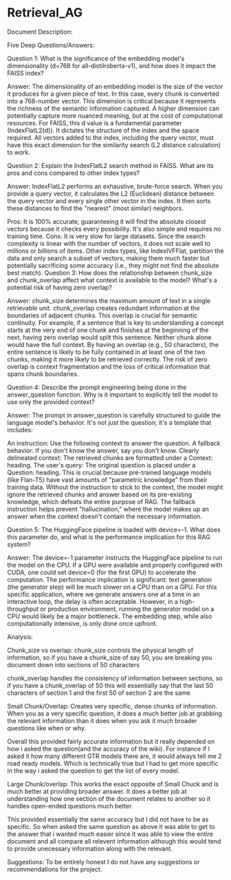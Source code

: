 # Retrieval_AG

Document Description:


Five Deep Questions/Answers:

Question 1: What is the significance of the embedding model's dimensionality (d=768 for all-distilroberta-v1), and how does it impact the FAISS index?

Answer: The dimensionality of an embedding model is the size of the vector it produces for a given piece of text. In this case, every chunk is converted into a 768-number vector. This dimension is critical because it represents the richness of the semantic information captured. A higher dimension can potentially capture more nuanced meaning, but at the cost of computational resources. For FAISS, this d value is a fundamental parameter (IndexFlatL2(d)). It dictates the structure of the index and the space required. All vectors added to the index, including the query vector, must have this exact dimension for the similarity search (L2 distance calculation) to work.

Question 2: Explain the IndexFlatL2 search method in FAISS. What are its pros and cons compared to other index types?

Answer: IndexFlatL2 performs an exhaustive, brute-force search. When you provide a query vector, it calculates the L2 (Euclidean) distance between the query vector and every single other vector in the index. It then sorts these distances to find the "nearest" (most similar) neighbors.

Pros: It is 100% accurate, guaranteeing it will find the absolute closest vectors because it checks every possibility. It's also simple and requires no training time.
Cons: It is very slow for large datasets. Since the search complexity is linear with the number of vectors, it does not scale well to millions or billions of items. Other index types, like IndexIVFFlat, partition the data and only search a subset of vectors, making them much faster but potentially sacrificing some accuracy (i.e., they might not find the absolute best match).
Question 3: How does the relationship between chunk_size and chunk_overlap affect what context is available to the model? What's a potential risk of having zero overlap?

Answer: chunk_size determines the maximum amount of text in a single retrievable unit. chunk_overlap creates redundant information at the boundaries of adjacent chunks. This overlap is crucial for semantic continuity. For example, if a sentence that is key to understanding a concept starts at the very end of one chunk and finishes at the beginning of the next, having zero overlap would split this sentence. Neither chunk alone would have the full context. By having an overlap (e.g., 50 characters), the entire sentence is likely to be fully contained in at least one of the two chunks, making it more likely to be retrieved correctly. The risk of zero overlap is context fragmentation and the loss of critical information that spans chunk boundaries.

Question 4: Describe the prompt engineering being done in the answer_question function. Why is it important to explicitly tell the model to use only the provided context?

Answer: The prompt in answer_question is carefully structured to guide the language model's behavior. It's not just the question; it's a template that includes:

An instruction: Use the following context to answer the question.
A fallback behavior: If you don't know the answer, say you don't know.
Clearly delineated context: The retrieved chunks are formatted under a Context: heading.
The user's query: The original question is placed under a Question: heading.
This is crucial because pre-trained language models (like Flan-T5) have vast amounts of "parametric knowledge" from their training data. Without the instruction to stick to the context, the model might ignore the retrieved chunks and answer based on its pre-existing knowledge, which defeats the entire purpose of RAG. The fallback instruction helps prevent "hallucination," where the model makes up an answer when the context doesn't contain the necessary information.

Question 5: The HuggingFace pipeline is loaded with device=-1. What does this parameter do, and what is the performance implication for this RAG system?

Answer: The device=-1 parameter instructs the HuggingFace pipeline to run the model on the CPU. If a GPU were available and properly configured with CUDA, one could set device=0 (for the first GPU) to accelerate the computation. The performance implication is significant: text generation (the generator step) will be much slower on a CPU than on a GPU. For this specific application, where we generate answers one at a time in an interactive loop, the delay is often acceptable. However, in a high-throughput or production environment, running the generator model on a CPU would likely be a major bottleneck. The embedding step, while also computationally intensive, is only done once upfront.


Analysis:

Chunk_size vs overlap:
chunk_size controls the physical length of information, so if you have a chunk_size of say 50, you are breaking you document down into sections of 50 characters

chunk_overlap handles the consistency of information between sections, so if you have a chunk_overlap of 50 this will essentially say that the last 50 characters of section 1 and the first 50 of section 2 are the same

Small Chunk/Overlap:
Creates very specific, dense chunks of information. When you as a very specific question, it does a much better job at grabbing the relevant information than it does when you ask it much broader questions like when or why.

Overall this provided fairly accurate information but it really depended on how i asked the question(and the accuracy of the wiki). For instance if I asked it how many different GTR models there are, it would always tell me 2 road ready models. Which is technically true but I had to get more specific in the way i asked the question to get the list of every model.

Large Chunk/overlap:
This works the exact opposite of Small Chuck and is much better at providing broader answer. It does a better job at understanding how one section of the document relates to another so it handles open-ended questions much better.

This provided essentially the same accuracy but I did not have to be as specific. So when asked the same question as above it was able to get to the answer that i wanted much easier since it was able to view the entire document and all compare all relevent information although this would tend to provide unecessary information along with the relevant.

Suggestions:
To be entirely honest I do not have any suggestions or recommendations for the project.
